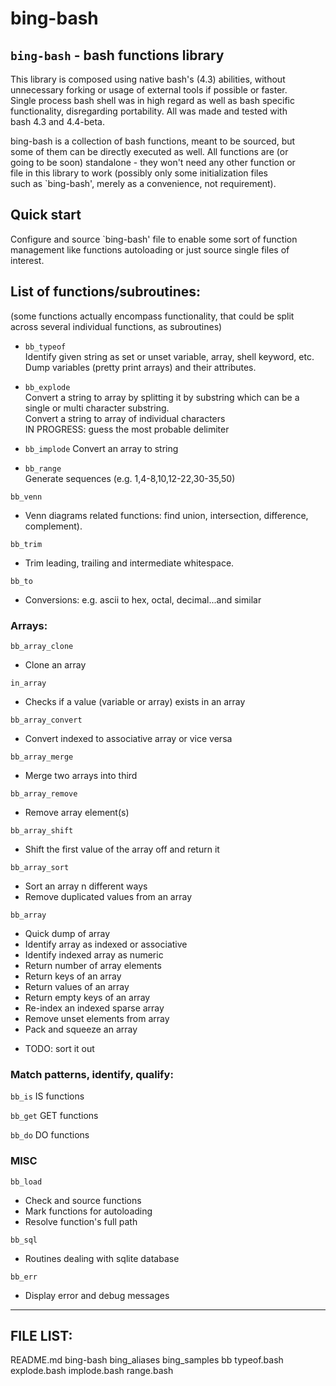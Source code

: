 # bing-bash  
  
## `bing-bash` - bash functions library  
  
This library is composed using native bash's (4.3) abilities, without  
unnecessary forking or usage of external tools if possible or faster.  
Single process bash shell was in high regard as well as bash specific  
functionality, disregarding portability. All was made and tested with  
bash 4.3 and 4.4-beta.  
  
bing-bash is a collection of bash functions, meant to be sourced, but  
some of them can be directly executed as well.  All functions are (or  
going to be soon) standalone -  they won't need any other function or  
file in this library to work (possibly only some initialization files  
such as `bing-bash', merely as a convenience, not requirement).  
  
  
## Quick start
Configure and source `bing-bash' file to enable some sort of function  
management like functions autoloading or just source single files of  
interest.  
  
  
## List of functions/subroutines:  
(some functions actually encompass functionality, that could be split  
across several individual functions, as subroutines)  
  
* `bb_typeof`  
  Identify given string as set or unset variable, array, shell keyword, etc.  
  Dump variables (pretty print arrays) and their attributes.   
  
* `bb_explode`  
  Convert a string to array by splitting it by substring which can be a  
  single or multi character substring.  
  Convert a string to array of individual characters  
  IN PROGRESS: guess the most probable delimiter  
  
* `bb_implode`
  Convert an array to string

* `bb_range`  
  Generate sequences (e.g. 1,4-8,10,12-22,30-35,50)  





`bb_venn`
- Venn diagrams related functions: find union, intersection, difference,  
  complement).

`bb_trim`
- Trim leading, trailing and intermediate whitespace.


`bb_to`
- Conversions: e.g. ascii to hex, octal, decimal...and similar


### Arrays:  

`bb_array_clone`
- Clone an array  

`in_array`
- Checks if a value (variable or array) exists in an array

`bb_array_convert`
- Convert indexed to associative array or vice versa

`bb_array_merge`
- Merge two arrays into third

`bb_array_remove`
- Remove array element(s)

`bb_array_shift`
- Shift the first value of the array off and return it

`bb_array_sort`
- Sort an array n different ways
- Remove duplicated values from an array


`bb_array`
- Quick dump of array
- Identify array as indexed or associative
- Identify indexed array as numeric
- Return number of array elements
- Return keys of an array
- Return values of an array
- Return empty keys of an array
- Re-index an indexed sparse array
- Remove unset elements from array
- Pack and squeeze an array
* TODO: sort it out
  
### Match patterns, identify, qualify:  
  
`bb_is`
IS functions

`bb_get`
GET functions

`bb_do`
DO functions
  

### MISC

`bb_load`
- Check and source functions
- Mark functions for autoloading
- Resolve function's full path

`bb_sql`
- Routines dealing with sqlite database

`bb_err`
- Display error and debug messages
  
  
 
-----

## FILE LIST:

README.md
bing-bash
bing_aliases
bing_samples
bb
typeof.bash
explode.bash
implode.bash
range.bash

